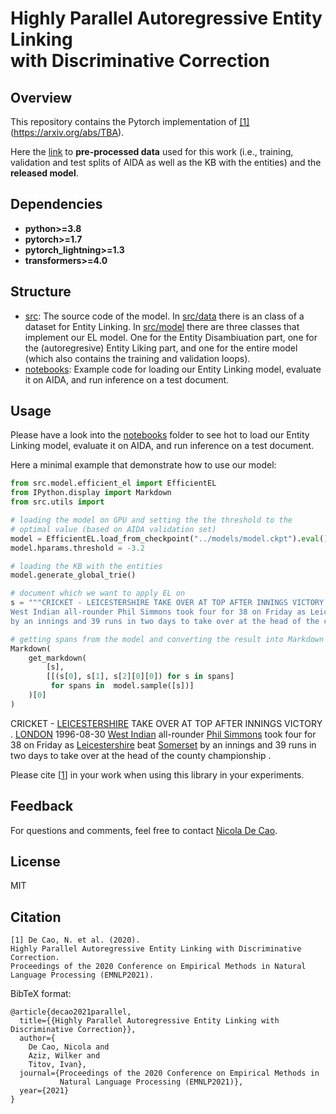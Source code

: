 # Highly Parallel Autoregressive Entity Linking<br>with Discriminative Correction

## Overview

This repository contains the Pytorch implementation of [[1]](#citation)(https://arxiv.org/abs/TBA).

Here the [link](https://mega.nz/folder/l4RhnIxL#_oYvidq2qyDIw1sT-KeMQA) to **pre-processed data** used for this work (i.e., training, validation and test splits of AIDA as well as the KB with the entities) and the **released model**.

## Dependencies

* **python>=3.8**
* **pytorch>=1.7**
* **pytorch_lightning>=1.3**
* **transformers>=4.0**

## Structure
* [src](https://github.com/nicola-decao/efficient-autoregressive-EL/tree/master/src): The source code of the model. In [src/data](https://github.com/nicola-decao/efficient-autoregressive-EL/tree/master/src/data) there is an class of a dataset for Entity Linking. In [src/model](https://github.com/nicola-decao/efficient-autoregressive-EL/tree/master/src/model) there are three classes that implement our EL model. One for the Entity Disambiuation part, one for the (autoregresive) Entity Liking part, and one for the entire model (which also contains the training and validation loops).
* [notebooks](https://github.com/nicola-decao/efficient-autoregressive-EL/tree/master/notebooks): Example code for loading our Entity Linking model, evaluate it on AIDA, and run inference on a test document.

## Usage
Please have a look into the [notebooks](https://github.com/nicola-decao/efficient-autoregressive-EL/tree/master/notebooks) folder to see hot to load our Entity Linking model, evaluate it on AIDA, and run inference on a test document.

Here a minimal example that demonstrate how to use our model:
```python
from src.model.efficient_el import EfficientEL
from IPython.display import Markdown
from src.utils import 

# loading the model on GPU and setting the the threshold to the
# optimal value (based on AIDA validation set)
model = EfficientEL.load_from_checkpoint("../models/model.ckpt").eval().cuda()
model.hparams.threshold = -3.2

# loading the KB with the entities
model.generate_global_trie()

# document which we want to apply EL on
s = """CRICKET - LEICESTERSHIRE TAKE OVER AT TOP AFTER INNINGS VICTORY . LONDON 1996-08-30 \
West Indian all-rounder Phil Simmons took four for 38 on Friday as Leicestershire beat Somerset \
by an innings and 39 runs in two days to take over at the head of the county championship ."""

# getting spans from the model and converting the result into Markdown for visualization
Markdown(
    get_markdown(
        [s],
        [[(s[0], s[1], s[2][0][0]) for s in spans] 
         for spans in  model.sample([s])]
    )[0]
)
```


CRICKET - [LEICESTERSHIRE](https://en.wikipedia.org/wiki/Leicestershire_County_Cricket_Club) TAKE OVER AT TOP AFTER INNINGS VICTORY . [LONDON](https://en.wikipedia.org/wiki/London) 1996-08-30 [West Indian](https://en.wikipedia.org/wiki/West_Indies) all-rounder [Phil Simmons](https://en.wikipedia.org/wiki/Philip_Walton) took four for 38 on Friday as [Leicestershire](https://en.wikipedia.org/wiki/Leicestershire_County_Cricket_Club) beat [Somerset](https://en.wikipedia.org/wiki/Somerset_County_Cricket_Club) by an innings and 39 runs in two days to take over at the head of the county championship . 


Please cite [[1](#citation)] in your work when using this library in your experiments.

## Feedback
For questions and comments, feel free to contact [Nicola De Cao](mailto:nicola.decao@gmail.com).

## License
MIT

## Citation
```
[1] De Cao, N. et al. (2020). 
Highly Parallel Autoregressive Entity Linking with Discriminative Correction.
Proceedings of the 2020 Conference on Empirical Methods in Natural
Language Processing (EMNLP2021).
```

BibTeX format:
```
@article{decao2021parallel,
  title={{Highly Parallel Autoregressive Entity Linking with Discriminative Correction}},
  author={
    De Cao, Nicola and
    Aziz, Wilker and
    Titov, Ivan},
  journal={Proceedings of the 2020 Conference on Empirical Methods in 
           Natural Language Processing (EMNLP2021)},
  year={2021}
}
```

